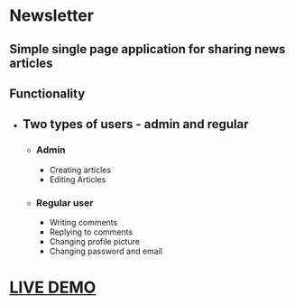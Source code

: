 # Newsletter

## Simple single page application for sharing news articles

## Functionality
* ## Two types of users - admin and regular
    * ### Admin 
        * Creating articles
        * Editing Articles
    * ### Regular user
        * Writing comments 
        * Replying to comments
        * Changing profile picture 
        * Changing password and email

# [LIVE DEMO]('https://raw.githack.com/KirilVelichkov/Newsletter-Client/master/dist/index.html')